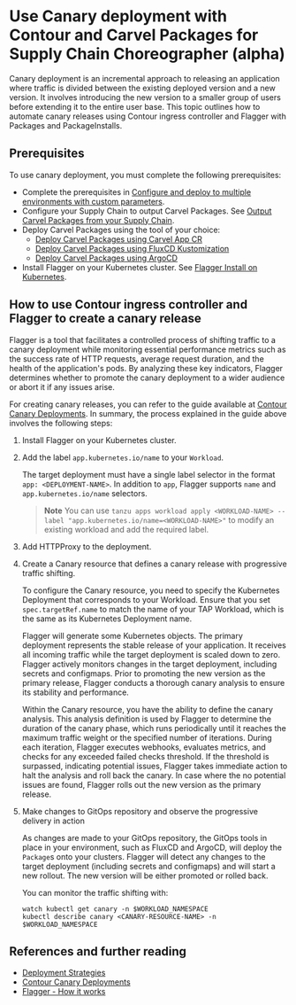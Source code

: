 # Use Canary deployment with Contour and Carvel Packages for Supply Chain Choreographer (alpha)

Canary deployment is an incremental approach to releasing an application where traffic is divided between the existing deployed version and a new version.
It involves introducing the new version to a smaller group of users before extending it to the entire user base.
This topic outlines how to automate canary releases using Contour ingress controller and Flagger with Packages and PackageInstalls.

## <a id="prereqs"></a> Prerequisites

To use canary deployment, you must complete the following prerequisites:

- Complete the prerequisites in [Configure and deploy to multiple environments with custom parameters](config-deploy-multi-env.hbs.md).
- Configure your Supply Chain to output Carvel Packages. See [Output Carvel Packages from your Supply Chain](carvel-package-supply-chain.hbs.md).
- Deploy Carvel Packages using the tool of your choice:
  - [Deploy Carvel Packages using Carvel App CR](delivery-with-carvel-app.hbs.md)
  - [Deploy Carvel Packages using FluxCD Kustomization](delivery-with-flux.hbs.md)
  - [Deploy Carvel Packages using ArgoCD](delivery-with-argo.hbs.md)
- Install Flagger on your Kubernetes cluster. See [Flagger Install on Kubernetes](https://docs.flagger.app/install/flagger-install-on-kubernetes).

## <a id="instructions"></a> How to use Contour ingress controller and Flagger to create a canary release

Flagger is a tool that facilitates a controlled process of shifting traffic to a canary deployment while monitoring essential performance metrics
such as the success rate of HTTP requests, average request duration, and the health of the application's pods.
By analyzing these key indicators, Flagger determines whether to promote the canary deployment to a wider audience or
abort it if any issues arise.

For creating canary releases, you can refer to the guide available at [Contour Canary Deployments](https://docs.flagger.app/tutorials/contour-progressive-delivery).
In summary, the process explained in the guide above involves the following steps:

1. Install Flagger on your Kubernetes cluster.

2. Add the label `app.kubernetes.io/name` to your `Workload`.
   
    The target deployment must have a single label selector in the format `app: <DEPLOYMENT-NAME>`.
    In addition to `app`, Flagger supports `name` and `app.kubernetes.io/name` selectors.
    
    > **Note** You can use `tanzu apps workload apply <WORKLOAD-NAME> --label "app.kubernetes.io/name=<WORKLOAD-NAME>"` to modify an existing workload and add the required label.

3. Add HTTPProxy to the deployment.

4. Create a Canary resource that defines a canary release with progressive traffic shifting.
    
    To configure the Canary resource, you need to specify the Kubernetes Deployment that corresponds to your Workload.
    Ensure that you set `spec.targetRef.name` to match the name of your TAP Workload, which is the same as its Kubernetes Deployment name.

    Flagger will generate some Kubernetes objects. The primary deployment represents the stable release of your application.
    It receives all incoming traffic while the target deployment is scaled down to zero.
    Flagger actively monitors changes in the target deployment, including secrets and configmaps.
    Prior to promoting the new version as the primary release, Flagger conducts a thorough canary analysis to ensure its stability and performance.

    Within the Canary resource, you have the ability to define the canary analysis. This analysis definition is used by Flagger
    to determine the duration of the canary phase, which runs periodically until it reaches the maximum traffic weight or the specified number of iterations.
    During each iteration, Flagger executes webhooks, evaluates metrics, and checks for any exceeded failed checks threshold.
    If the threshold is surpassed, indicating potential issues, Flagger takes immediate action to halt the analysis and roll back the canary.
    In case where the no potential issues are found, Flagger rolls out the new version as the primary release.

5. Make changes to GitOps repository and observe the progressive delivery in action
   
    As changes are made to your GitOps repository, the GitOps tools in place in your environment, such as FluxCD and ArgoCD,
    will deploy the `Package`s onto your clusters. Flagger will detect any changes to the target deployment (including secrets and configmaps)
    and will start a new rollout. The new version will be either promoted or rolled back.

   You can monitor the traffic shifting with:

    ```shell
    watch kubectl get canary -n $WORKLOAD_NAMESPACE
    kubectl describe canary <CANARY-RESOURCE-NAME> -n $WORKLOAD_NAMESPACE
    ```

## <a id="canary-references"></a> References and further reading

* [Deployment Strategies](https://docs.flagger.app/usage/deployment-strategies)
* [Contour Canary Deployments](https://docs.flagger.app/tutorials/contour-progressive-delivery)
* [Flagger - How it works](https://docs.flagger.app/usage/how-it-works)
